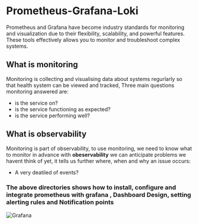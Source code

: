 # Prometheus-Grafana-Loki
Prometheus and Grafana have become industry standards for monitoring and visualization due to their flexibility, scalability, and powerful features. These tools effectively allows you to monitor and troubleshoot complex systems.

## What is monitoring

Monitoring is collecting and visualising data about systems regurlarly so that health system can be viewed and tracked, Three main questions monitoring answered are:

- is the service on?
- is the service functioning as expected?
- is the service performing well?

## What is observability

Monitoring is part of observability, to use monitoring, we need to know what to monitor in advance with **obeservability** we can anticipate problems we havent think of yet, it tells us further where, when and why an issue occurs:

- A very deatiled of events?
### The above directories shows how to install, configure and integrate prometheus with grafana , Dashboard Design, setting alerting rules and Notification points

![Grafana](https://img-c.udemycdn.com/course/750x422/1473698_386a_11.jpg)
